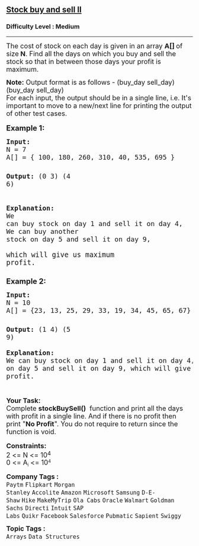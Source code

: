 <h2><a href="https://practice.geeksforgeeks.org/problems/stock-buy-and-sell2615/0?company[]=Intuit+&page=1&query=company[]Intuit+page1&utm_source=youtube&utm_medium=collab_striver_ytdescription&utm_campaign=stock-buy-and-sell">Stock buy and sell II</a></h2><h3>Difficulty Level : Medium</h3><hr><div class="problems_problem_content__Xm_eO"><p><span style="font-size: 18px;">The cost of stock on each day is given in an array <strong>A[] </strong>of size<strong> N</strong>. Find all the days on which you buy and sell the stock so that in between those days your profit is maximum.</span></p>
<p><span style="font-size: 18px;"><strong>Note:</strong> Output format is as follows - (buy_day&nbsp;sell_day) (buy_day&nbsp;sell_day)<br>For each input, the output should be in a single line, i.e. It's important to move to a new/next line for printing the output of other test cases.</span><br><br><span style="font-size: 20px;"><strong>Example 1:</strong></span></p>
<pre><span style="font-size: 18px;"><strong>Input:</strong>
N = 7
A[] = { 100, 180, 260, 310, 40, 535, 695 }</span>

<span style="font-size: 18px;"><strong>Output:</strong>
(0 3) (4 6)</span>

<span style="font-size: 18px;"><strong>Explanation:<br></strong>We can buy stock on day 1 and sell it on day 4, <br>We can buy another stock on day 5 and sell it on day 9, <br></span><span style="font-size: 14pt;">which will give us maximum profit.</span></pre>
<p><span style="font-size: 20px;"><strong>Example 2:</strong></span></p>
<pre><span style="font-size: 18px;"><strong>Input:</strong>
N = 10
A[] = {23, 13, 25, 29, 33, 19, 34, 45, 65, 67}</span>

<span style="font-size: 18px;"><strong>Output:</strong>
(1 4) (5 9)<br><br></span><span style="font-size: 18px;"><strong>Explanation:</strong>
We can buy stock on day 1 and sell it on day 4, 
We can buy another stock on day 5 and sell it on day 9, 
which will give us maximum profit.</span></pre>
<p><br><span style="font-size: 18px;"><strong>Your Task:</strong><br>Complete&nbsp;<strong>stockBuySell()</strong>&nbsp; function and print all the days with profit in a single line. And if there is no profit then print&nbsp;"<strong>No Profit</strong>". You do not require to return since the function is void.</span><br><br><span style="font-size: 18px;"><strong>Constraints:</strong><br>2 &lt;= N &lt;= 10</span><sup><span style="font-size: 15px;">4</span></sup><br><span style="font-size: 18px;">0 &lt;= A</span><sub>i</sub><span style="font-size: 18px;"> &lt;= 10</span><sup>4</sup>&nbsp;</p></div><p><span style=font-size:18px><strong>Company Tags : </strong><br><code>Paytm</code>&nbsp;<code>Flipkart</code>&nbsp;<code>Morgan Stanley</code>&nbsp;<code>Accolite</code>&nbsp;<code>Amazon</code>&nbsp;<code>Microsoft</code>&nbsp;<code>Samsung</code>&nbsp;<code>D-E-Shaw</code>&nbsp;<code>Hike</code>&nbsp;<code>MakeMyTrip</code>&nbsp;<code>Ola Cabs</code>&nbsp;<code>Oracle</code>&nbsp;<code>Walmart</code>&nbsp;<code>Goldman Sachs</code>&nbsp;<code>Directi</code>&nbsp;<code>Intuit</code>&nbsp;<code>SAP Labs</code>&nbsp;<code>Quikr</code>&nbsp;<code>Facebook</code>&nbsp;<code>Salesforce</code>&nbsp;<code>Pubmatic</code>&nbsp;<code>Sapient</code>&nbsp;<code>Swiggy</code>&nbsp;<br><p><span style=font-size:18px><strong>Topic Tags : </strong><br><code>Arrays</code>&nbsp;<code>Data Structures</code>&nbsp;